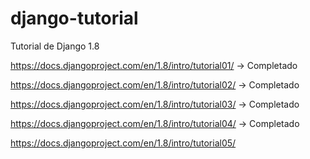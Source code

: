 # django-tutorial
Tutorial de Django 1.8

https://docs.djangoproject.com/en/1.8/intro/tutorial01/ -> Completado

https://docs.djangoproject.com/en/1.8/intro/tutorial02/ -> Completado

https://docs.djangoproject.com/en/1.8/intro/tutorial03/ -> Completado

https://docs.djangoproject.com/en/1.8/intro/tutorial04/ -> Completado

https://docs.djangoproject.com/en/1.8/intro/tutorial05/
